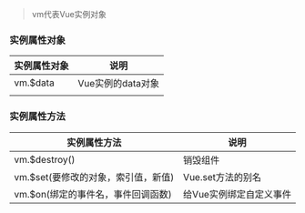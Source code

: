 > vm代表Vue实例对象

### 实例属性对象

| 实例属性对象 | 说明              |
| ------------ | ----------------- |
| vm.$data     | Vue实例的data对象 |
|              |                   |

### 实例属性方法

| 实例属性方法                        | 说明                    |
| ----------------------------------- | ----------------------- |
| vm.$destroy()                       | 销毁组件                |
| vm.$set(要修改的对象，索引值，新值) | Vue.set方法的别名       |
| vm.$on(绑定的事件名，事件回调函数)  | 给Vue实例绑定自定义事件 |

